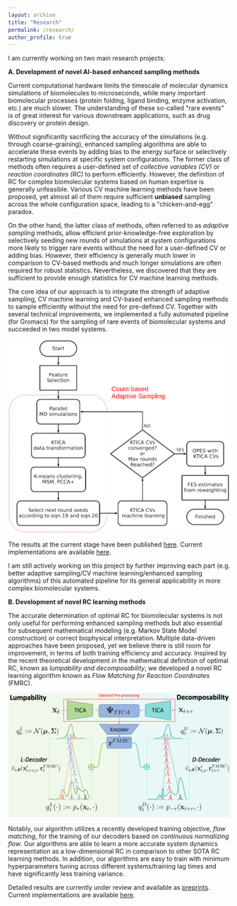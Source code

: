 ```yaml
---
layout: archive
title: "Research"
permalink: /research/
author_profile: true
---
```


I am currently working on two main research projects:

**A. Development of novel AI-based enhanced sampling methods**

Current computational hardware limits the timescale of molecular dynamics simulations of biomolecules to microseconds, while many important biomolecular processes (protein folding, ligand binding, enzyme activation, etc.) are much slower. The understanding of these so-called "rare events" is of great interest for various downstream applications, such as drug discovery or protein design. 

Without significantly sacrificing the accuracy of the simulations (e.g. through coarse-graining), enhanced sampling algorithms are able to accelerate these events by adding bias to the energy surface or selectively restarting simulations at specific system configurations. The former class of methods often requires a user-defined set of *collective variables (CV)* or *reaction coordinates (RC)* to perform efficiently. However, the definition of RC for complex biomolecular systems based on human expertise is generally unfeasible. Various CV machine learning methods have been proposed, yet almost all of them require sufficient **unbiased** sampling across the whole configuration space, leading to a "chicken-and-egg" paradox. 

On the other hand, the latter class of methods, often referred to as *adaptive sampling* methods, allow efficient prior-knowledge-free exploration by selectively seeding new rounds of simulations at system configurations more likely to trigger rare events without the need for a user-defined CV or adding bias. However, their efficiency is generally much lower in comparison to CV-based methods and much longer simulations are often required for robust statistics. Nevertheless, we discovered that they are sufficient to provide enough statistics for CV machine learning methods.

The core idea of our approach is to integrate the strength of adaptive sampling, CV machine learning and CV-based enhanced sampling methods to sample efficiently without the need for pre-defined CV. Together with several technical improvements, we implemented a fully automated pipeline (for Gromacs) for the sampling of rare events of biomolecular systems and succeeded in two model systems.

<img src="/images/Overall workflow.png" style="zoom:50%;" />

The results at the current stage have been published [here](https://pubs.acs.org/doi/abs/10.1021/acs.jctc.4c00764). Current implementations are available [here](https://github.com/Mingyuan00/Adaptive_Sampling_for_OPES).

I am still actively working on this project by further improving each part (e.g. better adaptive sampling/CV machine learning/enhanced sampling algorithms) of this automated pipeline for its general applicability in more complex biomolecular systems. 

**B. Development of novel RC learning methods**

The accurate determination of optimal RC for biomolecular systems is not only useful for performing enhanced sampling methods but also essential for subsequent mathematical modeling (e.g. Markov State Model construction) or correct biophysical interpretation. Multiple data-driven approaches have been proposed, yet we believe there is still room for improvement, in terms of both training efficiency and accuracy. Inspired by the recent theoretical development in the mathematical definition of optimal RC, known as *lumpability and decomposability*, we developed a novel RC learning algorithm known as *Flow Matching for Reaction Coordinates* (FMRC).

<img src="/images/FMRC.png" style="zoom:50%;" />

Notably, our algorithm utilizes a recently developed training objective, *flow matching*, for the training of our decoders based on *continuous normalizing flow*. Our algorithms are able to learn a more accurate system dynamics representation as a low-dimensional RC in comparison to other SOTA RC learning methods. In addition, our algorithms are easy to train with minimum hyperparameters tuning across different systems/training lag times and have significantly less training variance. 

Detailed results are currently under review and available as [preprints](https://arxiv.org/abs/2408.17139). Current implementations are available [here](https://github.com/Mingyuan00/Flow_Matching_for_RC).
